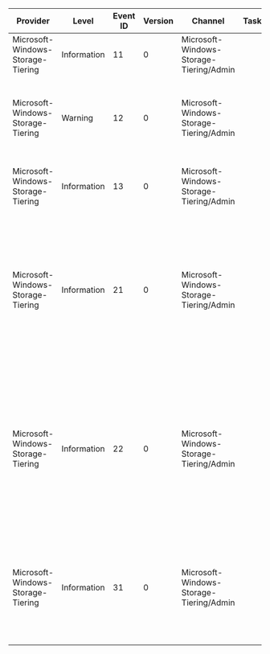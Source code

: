 Provider                           |  Level        |  Event ID  |  Version  |  Channel                                  |  Task  |  Opcode  |  Keyword  |  Message
-----------------------------------|---------------|------------|-----------|-------------------------------------------|--------|----------|-----------|-------------------------------------------------------------------------------------------------------------------------------------------------------------------------------------------------------------------------------------------------------------------------------------------------------------------------------------------------------------------------------------------------------------------------------------------------------------------------------------------------------------------------------------------------------
Microsoft-Windows-Storage-Tiering  |  Information  |  11        |  0        |  Microsoft-Windows-Storage-Tiering/Admin  |        |          |           |  The Storage Tiers Management service started monitoring a volume on a tiered storage space. No action is required.  Volume name: {VolumeName}.
Microsoft-Windows-Storage-Tiering  |  Warning      |  12        |  0        |  Microsoft-Windows-Storage-Tiering/Admin  |        |          |           |  The Storage Tiers Management service encountered an error with the database of manually assigned files and re-created the database. Confirm that files that were manually assigned to a particular storage tier are still assigned to the correct tier, as appropriate. Volume name: {VolumeName}.
Microsoft-Windows-Storage-Tiering  |  Information  |  13        |  0        |  Microsoft-Windows-Storage-Tiering/Admin  |        |          |           |  The Storage Tiers Management service is monitoring a volume on a tiered storage space. No action is required.           Local volume name: {VolumeName}           CSV name: {CsvName}
Microsoft-Windows-Storage-Tiering  |  Information  |  21        |  0        |  Microsoft-Windows-Storage-Tiering/Admin  |        |          |           |  The Storage Tiers Management service completed optimization of the tiered storage space. No action is required. Volume name: {VolumeName} Result: {HResult}.  Processing time (in minutes): {ProcessTimeInMinutes} Optimization time (in minutes): {DefragTimeInMinutes}  Number of clusters requested to move to Performance tier: {AskedToMoveToFlash}; to Capacity tier: {AskedToMoveToDisk}  Actual number of clusters moved to Performance tier: {MovedToFlash}; to Capacity tier: {MovedToDisk}
Microsoft-Windows-Storage-Tiering  |  Information  |  22        |  0        |  Microsoft-Windows-Storage-Tiering/Admin  |        |          |           |  Storage Tier Optimization Report for volume {VolumeName}	% I/Os serviced from Perf tier		Performance tier size required{Report}Current size of the Performance tier: {FasterTierSize}Percent of total I/Os serviced from the Performance tier: {TotalIOPercentFromPerfTier}% Size of files pinned to the Performance tier: {SizeOfPerfTierPinnedFiles}Percent of total I/Os: {PercentOfPerfTierPinnedFilesIO}% Size of files pinned to the Capacity tier: {SizeOfCapacityTierPinnedFiles}Percent of total I/Os: {PercentOfCapacityTierPinnedFilesIO}%
Microsoft-Windows-Storage-Tiering  |  Information  |  31        |  0        |  Microsoft-Windows-Storage-Tiering/Admin  |        |          |           |  The Storage Tiers Management service reached the limit of in-memory records of reads and writes to a tiered storage space. Additional read and write activity will not be recorded or considered during optimization of storage tiers on this storage space for the rest of the hour.  Consider increasing the MaxInMemoryTreeSize registry value. Memory entries limit: {NumberEntries} Volume name: {VolumeName}